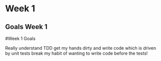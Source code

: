 # Week 1

## Goals Week 1


#Week 1 Goals

Really understand TDD
get my hands dirty and write code which is driven by unit tests
break my habit of wanting to write code before the tests!
